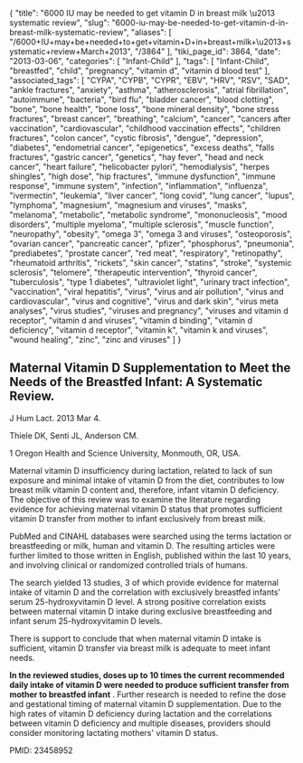 {
    "title": "6000 IU may be needed to get vitamin D in breast milk \u2013 systematic review",
    "slug": "6000-iu-may-be-needed-to-get-vitamin-d-in-breast-milk-systematic-review",
    "aliases": [
        "/6000+IU+may+be+needed+to+get+vitamin+D+in+breast+milk+\u2013+systematic+review+March+2013",
        "/3864"
    ],
    "tiki_page_id": 3864,
    "date": "2013-03-06",
    "categories": [
        "Infant-Child"
    ],
    "tags": [
        "Infant-Child",
        "breastfed",
        "child",
        "pregnancy",
        "vitamin d",
        "vitamin d blood test"
    ],
    "associated_tags": [
        "CYPA",
        "CYPB",
        "CYPR",
        "EBV",
        "HRV",
        "RSV",
        "SAD",
        "ankle fractures",
        "anxiety",
        "asthma",
        "atherosclerosis",
        "atrial fibrillation",
        "autoimmune",
        "bacteria",
        "bird flu",
        "bladder cancer",
        "blood clotting",
        "bone",
        "bone health",
        "bone loss",
        "bone mineral density",
        "bone stress fractures",
        "breast cancer",
        "breathing",
        "calcium",
        "cancer",
        "cancers after vaccination",
        "cardiovascular",
        "childhood vaccination effects",
        "children fractures",
        "colon cancer",
        "cystic fibrosis",
        "dengue",
        "depression",
        "diabetes",
        "endometrial cancer",
        "epigenetics",
        "excess deaths",
        "falls fractures",
        "gastric cancer",
        "genetics",
        "hay fever",
        "head and neck cancer",
        "heart failure",
        "helicobacter pylori",
        "hemodialysis",
        "herpes shingles",
        "high dose",
        "hip fractures",
        "immune dysfunction",
        "immune response",
        "immune system",
        "infection",
        "inflammation",
        "influenza",
        "ivermectin",
        "leukemia",
        "liver cancer",
        "long covid",
        "lung cancer",
        "lupus",
        "lymphoma",
        "magnesium",
        "magnesium and viruses",
        "masks",
        "melanoma",
        "metabolic",
        "metabolic syndrome",
        "mononucleosis",
        "mood disorders",
        "multiple myeloma",
        "multiple sclerosis",
        "muscle function",
        "neuropathy",
        "obesity",
        "omega 3",
        "omega 3 and viruses",
        "osteoporosis",
        "ovarian cancer",
        "pancreatic cancer",
        "pfizer",
        "phosphorus",
        "pneumonia",
        "prediabetes",
        "prostate cancer",
        "red meat",
        "respiratory",
        "retinopathy",
        "rheumatoid arthritis",
        "rickets",
        "skin cancer",
        "statins",
        "stroke",
        "systemic sclerosis",
        "telomere",
        "therapeutic intervention",
        "thyroid cancer",
        "tuberculosis",
        "type 1 diabetes",
        "ultraviolet light",
        "urinary tract infection",
        "vaccination",
        "viral hepatitis",
        "virus",
        "virus and air pollution",
        "virus and cardiovascular",
        "virus and cognitive",
        "virus and dark skin",
        "virus meta analyses",
        "virus studies",
        "viruses and pregnancy",
        "viruses and vitamin d receptor",
        "vitamin d and viruses",
        "vitamin d binding",
        "vitamin d deficiency",
        "vitamin d receptor",
        "vitamin k",
        "vitamin k and viruses",
        "wound healing",
        "zinc",
        "zinc and viruses"
    ]
}


## Maternal Vitamin D Supplementation to Meet the Needs of the Breastfed Infant: A Systematic Review.

J Hum Lact. 2013 Mar 4. 

Thiele DK, Senti JL, Anderson CM.

1 Oregon Health and Science University, Monmouth, OR, USA.

Maternal vitamin D insufficiency during lactation, related to lack of sun exposure and minimal intake of vitamin D from the diet, contributes to low breast milk vitamin D content and, therefore, infant vitamin D deficiency. The objective of this review was to examine the literature regarding evidence for achieving maternal vitamin D status that promotes sufficient vitamin D transfer from mother to infant exclusively from breast milk. 

PubMed and CINAHL databases were searched using the terms lactation or breastfeeding or milk, human and vitamin D. The resulting articles were further limited to those written in English, published within the last 10 years, and involving clinical or randomized controlled trials of humans. 

The search yielded 13 studies, 3 of which provide evidence for maternal intake of vitamin D and the correlation with exclusively breastfed infants' serum 25-hydroxyvitamin D level. A strong positive correlation exists between maternal vitamin D intake during exclusive breastfeeding and infant serum 25-hydroxyvitamin D levels. 

There is support to conclude that when maternal vitamin D intake is sufficient, vitamin D transfer via breast milk is adequate to meet infant needs. 

 **In the reviewed studies, doses up to 10 times the current recommended daily intake of vitamin D were needed to produce sufficient transfer from mother to breastfed infant** . Further research is needed to refine the dose and gestational timing of maternal vitamin D supplementation. Due to the high rates of vitamin D deficiency during lactation and the correlations between vitamin D deficiency and multiple diseases, providers should consider monitoring lactating mothers' vitamin D status.

PMID:     23458952
